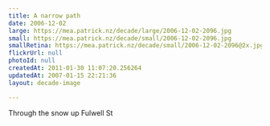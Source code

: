 ```yaml
---
title: A narrow path
date: 2006-12-02
large: https://mea.patrick.nz/decade/large/2006-12-02-2096.jpg
small: https://mea.patrick.nz/decade/small/2006-12-02-2096.jpg
smallRetina: https://mea.patrick.nz/decade/small/2006-12-02-2096@2x.jpg
flickrUrl: null
photoId: null
createdAt: 2011-01-30 11:07:20.256264
updatedAt: 2007-01-15 22:21:36
layout: decade-image

---
```

Through the snow up Fulwell St
